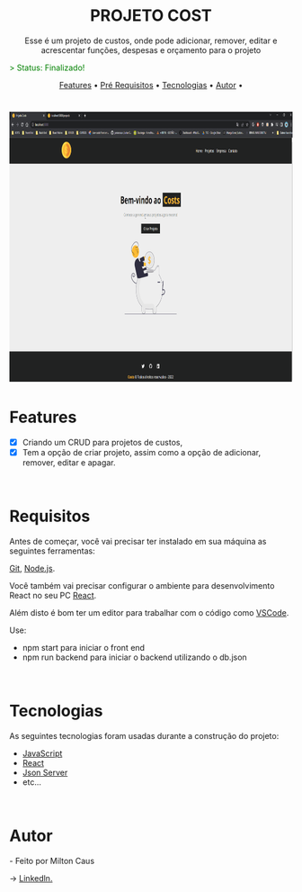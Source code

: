 # <center>**PROJETO COST**</center>

<p align="center"> Esse é um projeto de custos, onde pode adicionar, remover, editar e acrescentar funções, despesas e orçamento para o projeto  </p>
<p style="color:green"> > Status: Finalizado!</p>

<p align="center">
<a href="#features">Features</a> • 
<a href="#requisitos">Pré Requisitos</a> • 
<a href="#tecnologias">Tecnologias</a> • 
<a href="#autor">Autor</a> • 

</p>

<h1 align="center">
<img alt="Readme" title="Readme" src="./src/img/GIFPROJETOCOST.gif" width="720" height="480"/>

</h1>



# Features 
- [x] Criando um CRUD para projetos de custos,
- [x] Tem a opção de criar projeto, assim como a opção de adicionar, remover, editar e apagar.

<br>

# Requisitos 

<p>
Antes de começar, você vai precisar ter instalado em sua máquina as seguintes ferramentas:
 
 [Git](https://git-scm.com), [Node.js](https://nodejs.org/en/).

Você também vai precisar configurar o ambiente para desenvolvimento React no seu PC [React](https://pt-br.reactjs.org/docs/create-a-new-react-app.html).

Além disto é bom ter um editor para trabalhar com o código como [VSCode](https://code.visualstudio.com/).

Use:
- npm start para iniciar o front end 
- npm run backend para iniciar o backend utilizando o db.json
</p>

<br>

# Tecnologias


<p>As seguintes tecnologias foram usadas durante a construção do projeto:</p>

 - [JavaScript]()
 - [React]()
 - [Json Server]()
 - etc...
<br>


# Autor

<p>
 - Feito por Milton Caus  
 
 → [Linkedln.](https://www.linkedin.com/in/miltoncaus/)

</p>